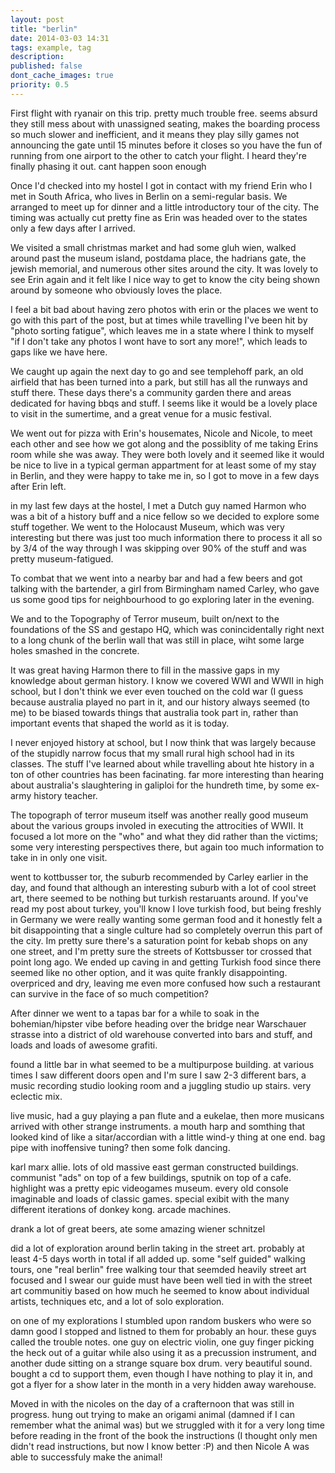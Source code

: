 ```yaml
---
layout: post
title: "berlin"
date: 2014-03-03 14:31
tags: example, tag
description:
published: false
dont_cache_images: true
priority: 0.5
---
```


First flight with ryanair on this trip. pretty much trouble free. seems absurd
they still mess about with unassigned seating, makes the boarding process so
much slower and inefficient, and it means they play silly games not announcing
the gate until 15 minutes before it closes so you have the fun of running from
one airport to the other to catch your flight. I heard they're finally phasing
it out. cant happen soon enough

<!-- more -->

Once I'd checked into my hostel I got in contact with my friend Erin who I met
in South Africa, who lives in Berlin on a semi-regular basis. We arranged to
meet up for dinner and a little introductory tour of the city. The timing was
actually cut pretty fine as Erin was headed over to the states only a few days
after I arrived.

We visited a small christmas market and had some gluh wien, walked around past
the museum island, postdama place, the hadrians gate, the jewish memorial, and
numerous other sites around the city. It was lovely to see Erin again and it
felt like I nice way to get to know the city being shown around by someone who
obviously loves the place.

I feel a bit bad about having zero photos with erin or the places we went to go
with this part of the post, but at times while travelling I've been hit by
"photo sorting fatigue", which leaves me in a state where I think to myself "if
I don't take any photos I wont have to sort any more!", which leads to gaps like
we have here.

We caught up again the next day to go and see templehoff park, an old airfield
that has been turned into a park, but still has all the runways and stuff there.
These days there's a community garden there and areas dedicated for having bbqs
and stuff. I seems like it would be a lovely place to visit in the sumertime,
and a great venue for a music festival.

We went out for pizza with Erin's housemates, Nicole and Nicole, to meet each
other and see how we got along and the possiblity of me taking Erins room while
she was away. They were both lovely and it seemed like it would be nice to live
in a typical german appartment for at least some of my stay in Berlin, and they
were happy to take me in, so I got to move in a few days after Erin left.

in my last few days at the hostel, I met a Dutch guy named Harmon who was a bit
of a history buff and a nice fellow so we decided to explore some stuff
together. We went to the Holocaust Museum, which was very interesting but there
was just too much information there to process it all so by 3/4 of the way
through I was skipping over 90% of the stuff and was pretty museum-fatigued.

To combat that we went into a nearby bar and had a few beers and got talking
with the bartender, a girl from Birmingham named Carley, who gave us some good
tips for neighbourhood to go exploring later in the evening.

We and to the Topography of Terror museum, built on/next to the foundations of
the SS and gestapo HQ, which was conincidentally right next to a long chunk of
the berlin wall that was still in place, wiht some large holes smashed in the
concrete.

It was great having Harmon there to fill in the massive gaps in my knowledge
about german history. I know we covered WWI and WWII in high school, but I don't
think we ever even touched on the cold war (I guess because australia played no
part in it, and our history always seemed (to me) to be biased towards things
that australia took part in, rather than important events that shaped the world
as it is today.

I never enjoyed history at school, but I now think that was largely because of
the stupidly narrow focus that my small rural high school had in its classes.
The stuff I've learned about while travelling about hte history in a ton of
other countries has been facinating. far more interesting than hearing about
australia's slaughtering in galiploi for the hundreth time, by some ex-army
history teacher.

The topograph of terror museum itself was another really good museum about the
various groups involed in executing the attrocities of WWII.  It focused a lot
more on the "who" and what they did rather than the victims; some very
interesting perspectives there, but again too much information to take in in
only one visit.


went to kottbusser tor, the suburb recommended by Carley earlier in the day, and
found that although an interesting suburb with a lot of cool street art, there
seemed to be nothing but turkish restaruants around. If you've read my post
about turkey, you'll know I love turkish food, but being freshly in Germany we
were really wanting some german food and it honestly felt a bit disappointing
that a single culture had so completely overrun this part of the city. Im pretty
sure there's a saturation point for kebab shops on any one street, and I'm
pretty sure the streets of Kottsbusser tor crossed that point long ago. We ended
up caving in and getting Turkish food since there seemed like no other option,
and it was quite frankly disappointing. overpriced and dry, leaving me even more
confused how such a restaurant can survive in the face of so much competition?

After dinner we went to a tapas bar for a while to soak in the bohemian/hipster
vibe before heading over the bridge near Warschauer strasse into a district of
old warehouse converted into bars and stuff, and loads and loads of awesome
grafiti.

found a little bar in what seemed to be a multipurpose building. at various
times I saw different doors open and I'm sure I saw 2-3 different bars, a music
recording studio looking room and a juggling studio up stairs. very eclectic
mix.

live music, had a guy playing a pan flute and a eukelae, then more musicans
arrived with other strange instruments. a mouth harp and somthing that looked
kind of like a sitar/accordian with a little wind-y thing at one end. bag pipe
with inoffensive tuning? then some folk dancing.

karl marx allie. lots of old massive east german constructed buildings.
communist "ads" on top of a few buildings, sputnik on top of a cafe. highlight
was a pretty epic videogames museum. every old console imaginable and loads of
classic games. special exibit with the many different iterations of donkey kong.
arcade machines.


drank a lot of great beers, ate some amazing wiener schnitzel

did a lot of exploration around berlin taking in the street art. probably at
least 4-5 days worth in total if all added up. some "self guided" walking tours,
one "real berlin" free walking tour that seemded heavily street art focused and
I swear our guide must have been well tied in with the street art communitiy
based on how much he seemed to know about individual artists, techniques etc,
and a lot of solo exploration.

on one of my explorations I stumbled upon random buskers who were so damn good I
stopped and listned to them for probably an hour. these guys called the trouble
notes. one guy on electric violin, one guy finger picking the heck out of a
guitar while also using it as a precussion instrument, and another dude sitting
on a strange square box drum. very beautiful sound. bought a cd to support them,
even though I have nothing to play it in, and got a flyer for a show later in
the month in a very hidden away warehouse.


Moved in with the nicoles on the day of a crafternoon that was still in
progress. hung out trying to make an origami animal (damned if I can remember
what the animal was) but we struggled with it for a very long time before
reading in the front of the book the instructions (I thought only men didn't
read instructions, but now I know better :P) and then Nicole A was able to
successfuly make the animal! 

